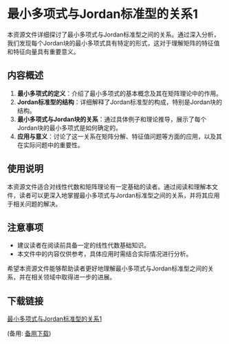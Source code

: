 # 最小多项式与Jordan标准型的关系1

本资源文件详细探讨了最小多项式与Jordan标准型之间的关系。通过深入分析，我们发现每个Jordan块的最小多项式具有特定的形式，这对于理解矩阵的特征值和特征向量具有重要意义。

## 内容概述

1. **最小多项式的定义**：介绍了最小多项式的基本概念及其在矩阵理论中的作用。
2. **Jordan标准型的结构**：详细解释了Jordan标准型的构成，特别是Jordan块的结构。
3. **最小多项式与Jordan块的关系**：通过具体例子和理论推导，展示了每个Jordan块的最小多项式是如何确定的。
4. **应用与意义**：讨论了这一关系在矩阵分解、特征值问题等方面的应用，以及其在实际问题中的重要性。

## 使用说明

本资源文件适合对线性代数和矩阵理论有一定基础的读者。通过阅读和理解本文件，读者可以更深入地掌握最小多项式与Jordan标准型之间的关系，并将其应用于相关问题的解决。

## 注意事项

- 建议读者在阅读前具备一定的线性代数基础知识。
- 本文件中的内容仅供参考，具体应用时需结合实际情况进行分析。

希望本资源文件能够帮助读者更好地理解最小多项式与Jordan标准型之间的关系，并在相关领域中取得进一步的进展。

## 下载链接
[最小多项式与Jordan标准型的关系1](https://pan.quark.cn/s/78839edd0f36) 

(备用: [备用下载](https://pan.baidu.com/s/10_-f0QrRb_5h3T5D1yvhVw?pwd=6g40))
